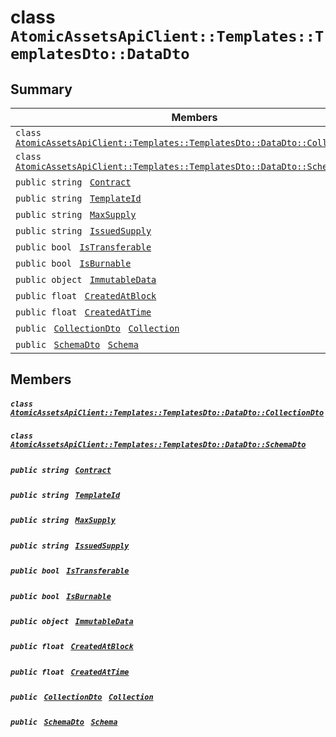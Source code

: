 # class `AtomicAssetsApiClient::Templates::TemplatesDto::DataDto` 

## Summary

 Members                                | Descriptions                                
----------------------------------------|---------------------------------------------
`class ` [`AtomicAssetsApiClient::Templates::TemplatesDto::DataDto::CollectionDto`](.github/workflows/documentation/md/AtomicAssetsApiClient--Templates--TemplatesDto--DataDto--CollectionDto.md#class_atomic_assets_api_client_1_1_templates_1_1_templates_dto_1_1_data_dto_1_1_collection_dto)        | 
`class ` [`AtomicAssetsApiClient::Templates::TemplatesDto::DataDto::SchemaDto`](.github/workflows/documentation/md/AtomicAssetsApiClient--Templates--TemplatesDto--DataDto--SchemaDto.md#class_atomic_assets_api_client_1_1_templates_1_1_templates_dto_1_1_data_dto_1_1_schema_dto)        | 
`public string ` [`Contract`](#class_atomic_assets_api_client_1_1_templates_1_1_templates_dto_1_1_data_dto_1a9b4baf8484b98d89513d7776a8877d0e) | 
`public string ` [`TemplateId`](#class_atomic_assets_api_client_1_1_templates_1_1_templates_dto_1_1_data_dto_1a5c685b09e3b7fae8be2d38c8f4803549) | 
`public string ` [`MaxSupply`](#class_atomic_assets_api_client_1_1_templates_1_1_templates_dto_1_1_data_dto_1a4dd50194618fac55b4d08b6c93724a32) | 
`public string ` [`IssuedSupply`](#class_atomic_assets_api_client_1_1_templates_1_1_templates_dto_1_1_data_dto_1a3cb7f0ff4cebaec1e75ad6a8a0fbc944) | 
`public bool ` [`IsTransferable`](#class_atomic_assets_api_client_1_1_templates_1_1_templates_dto_1_1_data_dto_1af193dfdfe992e25387876223bef24d71) | 
`public bool ` [`IsBurnable`](#class_atomic_assets_api_client_1_1_templates_1_1_templates_dto_1_1_data_dto_1a6b36b33f1018f4f87a1f2f6d3e7ce888) | 
`public object ` [`ImmutableData`](#class_atomic_assets_api_client_1_1_templates_1_1_templates_dto_1_1_data_dto_1a9fed56023309e1abafab5d3a66612ffd) | 
`public float ` [`CreatedAtBlock`](#class_atomic_assets_api_client_1_1_templates_1_1_templates_dto_1_1_data_dto_1a0caa720646d595f07067fcc6c44a4b2e) | 
`public float ` [`CreatedAtTime`](#class_atomic_assets_api_client_1_1_templates_1_1_templates_dto_1_1_data_dto_1a14bdb6268c108cfc8647325d8aff2078) | 
`public ` [`CollectionDto`](.github/workflows/documentation/md/AtomicAssetsApiClient--Templates--TemplatesDto--DataDto--CollectionDto.md#class_atomic_assets_api_client_1_1_templates_1_1_templates_dto_1_1_data_dto_1_1_collection_dto)` ` [`Collection`](#class_atomic_assets_api_client_1_1_templates_1_1_templates_dto_1_1_data_dto_1ac6d9b0c1cef1d8ad020fa9b6fc1c3319) | 
`public ` [`SchemaDto`](.github/workflows/documentation/md/AtomicAssetsApiClient--Templates--TemplatesDto--DataDto--SchemaDto.md#class_atomic_assets_api_client_1_1_templates_1_1_templates_dto_1_1_data_dto_1_1_schema_dto)` ` [`Schema`](#class_atomic_assets_api_client_1_1_templates_1_1_templates_dto_1_1_data_dto_1ad93c55d7b2a8254b86543bda80750a31) | 

## Members

##### `class ` [`AtomicAssetsApiClient::Templates::TemplatesDto::DataDto::CollectionDto`](.github/workflows/documentation/md/AtomicAssetsApiClient--Templates--TemplatesDto--DataDto--CollectionDto.md#class_atomic_assets_api_client_1_1_templates_1_1_templates_dto_1_1_data_dto_1_1_collection_dto) 

##### `class ` [`AtomicAssetsApiClient::Templates::TemplatesDto::DataDto::SchemaDto`](.github/workflows/documentation/md/AtomicAssetsApiClient--Templates--TemplatesDto--DataDto--SchemaDto.md#class_atomic_assets_api_client_1_1_templates_1_1_templates_dto_1_1_data_dto_1_1_schema_dto) 

##### `public string ` [`Contract`](#class_atomic_assets_api_client_1_1_templates_1_1_templates_dto_1_1_data_dto_1a9b4baf8484b98d89513d7776a8877d0e) 

##### `public string ` [`TemplateId`](#class_atomic_assets_api_client_1_1_templates_1_1_templates_dto_1_1_data_dto_1a5c685b09e3b7fae8be2d38c8f4803549) 

##### `public string ` [`MaxSupply`](#class_atomic_assets_api_client_1_1_templates_1_1_templates_dto_1_1_data_dto_1a4dd50194618fac55b4d08b6c93724a32) 

##### `public string ` [`IssuedSupply`](#class_atomic_assets_api_client_1_1_templates_1_1_templates_dto_1_1_data_dto_1a3cb7f0ff4cebaec1e75ad6a8a0fbc944) 

##### `public bool ` [`IsTransferable`](#class_atomic_assets_api_client_1_1_templates_1_1_templates_dto_1_1_data_dto_1af193dfdfe992e25387876223bef24d71) 

##### `public bool ` [`IsBurnable`](#class_atomic_assets_api_client_1_1_templates_1_1_templates_dto_1_1_data_dto_1a6b36b33f1018f4f87a1f2f6d3e7ce888) 

##### `public object ` [`ImmutableData`](#class_atomic_assets_api_client_1_1_templates_1_1_templates_dto_1_1_data_dto_1a9fed56023309e1abafab5d3a66612ffd) 

##### `public float ` [`CreatedAtBlock`](#class_atomic_assets_api_client_1_1_templates_1_1_templates_dto_1_1_data_dto_1a0caa720646d595f07067fcc6c44a4b2e) 

##### `public float ` [`CreatedAtTime`](#class_atomic_assets_api_client_1_1_templates_1_1_templates_dto_1_1_data_dto_1a14bdb6268c108cfc8647325d8aff2078) 

##### `public ` [`CollectionDto`](.github/workflows/documentation/md/AtomicAssetsApiClient--Templates--TemplatesDto--DataDto--CollectionDto.md#class_atomic_assets_api_client_1_1_templates_1_1_templates_dto_1_1_data_dto_1_1_collection_dto)` ` [`Collection`](#class_atomic_assets_api_client_1_1_templates_1_1_templates_dto_1_1_data_dto_1ac6d9b0c1cef1d8ad020fa9b6fc1c3319) 

##### `public ` [`SchemaDto`](.github/workflows/documentation/md/AtomicAssetsApiClient--Templates--TemplatesDto--DataDto--SchemaDto.md#class_atomic_assets_api_client_1_1_templates_1_1_templates_dto_1_1_data_dto_1_1_schema_dto)` ` [`Schema`](#class_atomic_assets_api_client_1_1_templates_1_1_templates_dto_1_1_data_dto_1ad93c55d7b2a8254b86543bda80750a31) 

